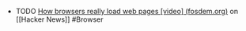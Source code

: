 - TODO [How browsers really load web pages [video] (fosdem.org)](https://news.ycombinator.com/item?id=43081678) on [[Hacker News]] #Browser